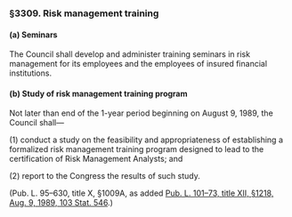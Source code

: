 ### §3309. Risk management training ###

[]()

#### (a) Seminars ####

The Council shall develop and administer training seminars in risk management for its employees and the employees of insured financial institutions.

[]()

#### (b) Study of risk management training program ####

Not later than end of the 1-year period beginning on August 9, 1989, the Council shall—

[]()

(1) conduct a study on the feasibility and appropriateness of establishing a formalized risk management training program designed to lead to the certification of Risk Management Analysts; and

[]()

(2) report to the Congress the results of such study.

(Pub. L. 95–630, title X, §1009A, as added [Pub. L. 101–73, title XII, §1218, Aug. 9, 1989, 103 Stat. 546](/statviewer.htm?volume=103&page=546).)
